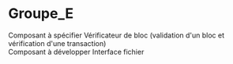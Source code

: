 # Groupe_E 
Composant à spécifier Vérificateur de bloc (validation d'un bloc et vérification d'une transaction)<br/>
Composant à développer Interface fichier
